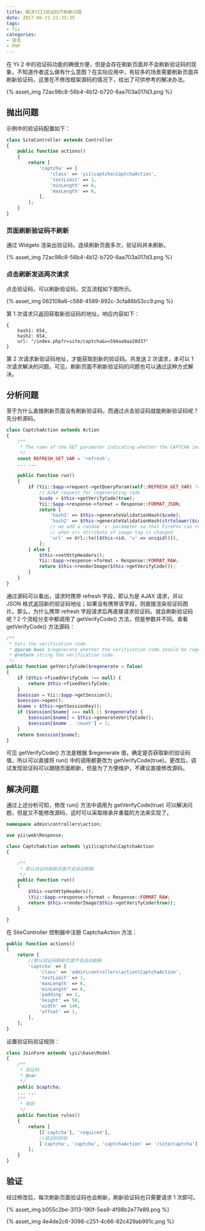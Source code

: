 ```yaml
---
title: 解决YII2验证码不刷新问题
date: 2017-06-21 21:33:35
tags:
- Yii
categories:
- 语言
- PHP
---
```


在 Yii 2 中的验证码功能的确很方便，但是会存在刷新页面并不会刷新验证码的现象，不知道作者这么做有什么意图？在实际应用中，有较多的场景需要刷新页面并刷新验证码，这里在不修改框架源码的情况下，给出了可供参考的解决办法。

{% asset_img 72ac98c8-56b4-4b12-b720-8aa703a017d3.png %}<!--more-->

## 抛出问题

示例中的验证码配置如下：

```PHP
class SiteController extends Controller
{
    public function actions()
    {
        return [
            'captcha' => [
                'class' => 'yii\captcha\CaptchaAction',
                'testLimit' => 1,
                'minLength' => 6,
                'maxLength' => 6,
            ],
        ];
    }
}
```

### 页面刷新验证码不刷新

通过 Widgets 渲染出验证码，连续刷新页面多次，验证码并未刷新。

{% asset_img 72ac98c8-56b4-4b12-b720-8aa703a017d3.png %}

### 点击刷新发送两次请求

点击验证码，可以刷新验证码，交互流程如下图所示。

{% asset_img 062108a6-c588-4589-892c-3cfa86b53cc9.png %}

第 1 次请求只返回获取新验证码的地址，响应内容如下：

```Js
{
    hash1: 654,
    hash2: 654,
    url: "/index.php?r=site/captcha&v=594aa9aa20d37"
}
```

第 2 次请求新验证码地址，才能获取到新的验证码。共发送 2 次请求，本可以 1 次请求解决的问题。可见，刷新页面不刷新验证码的问题也可以通过这种方式解决。

## 分析问题

至于为什么直接刷新页面没有刷新验证码，而通过点击验证码就能刷新验证码呢？先分析源码。

```PHP
class CaptchaAction extends Action
{
    /**
     * The name of the GET parameter indicating whether the CAPTCHA image should be regenerated.
     */
    const REFRESH_GET_VAR = 'refresh';
    ... ...
    
    public function run()
    {
        if (Yii::$app->request->getQueryParam(self::REFRESH_GET_VAR) !== null) {
            // AJAX request for regenerating code
            $code = $this->getVerifyCode(true);
            Yii::$app->response->format = Response::FORMAT_JSON;
            return [
                'hash1' => $this->generateValidationHash($code),
                'hash2' => $this->generateValidationHash(strtolower($code)),
                // we add a random 'v' parameter so that FireFox can refresh the image
                // when src attribute of image tag is changed
                'url' => Url::to([$this->id, 'v' => uniqid()]),
            ];
        } else {
            $this->setHttpHeaders();
            Yii::$app->response->format = Response::FORMAT_RAW;
            return $this->renderImage($this->getVerifyCode());
        }
    }
}
```

通过源码可以看出，请求时携带 refresh 字段，即认为是 AJAX 请求，并以 JSON 格式返回新的验证码地址；如果没有携带该字段，则直接渲染验证码图片。那么，为什么携带 refresh 字段请求后再直接请求验证码，就会刷新验证码呢？2 个流程分支中都调用了 getVerifyCode() 方法，但是参数并不同。查看 getVerifyCode() 方法源码：

```PHP
/**
 * Gets the verification code.
 * @param bool $regenerate whether the verification code should be regenerated.
 * @return string the verification code.
 */
public function getVerifyCode($regenerate = false)
{
    if ($this->fixedVerifyCode !== null) {
    	return $this->fixedVerifyCode;
    }
    $session = Yii::$app->getSession();
    $session->open();
    $name = $this->getSessionKey();
    if ($session[$name] === null || $regenerate) {
        $session[$name] = $this->generateVerifyCode();
        $session[$name . 'count'] = 1;
    }
    return $session[$name];
}
```

可见 getVerifyCode() 方法是根据 $regenerate 值，确定是否获取新的验证码值，所以可以直接将 run()  中的调用都更改为 getVerifyCode(true)。更改后，调试发现验证码可以跟随页面刷新，但是为了方便维护，不建议直接修改源码。

## 解决问题

通过上述分析可知，修改 run() 方法中调用为 getVerifyCode(true) 可以解决问题，但是又不能修改源码，这时可以采取继承并重载的方法来实现了。

```PHP
namespace admin\controllers\action;

use yii\web\Response;

class CaptchaAction extends \yii\captcha\CaptchaAction
{

    /**
     * 默认验证码刷新页面不会自动刷新
     */
    public function run()
    {
        $this->setHttpHeaders();
        \Yii::$app->response->format = Response::FORMAT_RAW;
        return $this->renderImage($this->getVerifyCode(true));
    }

}
```

在 SiteController 控制器中注册 CaptchaAction 方法：

```PHP
public function actions()
{
    return [
        //默认验证码刷新页面不会自动刷新
        'captcha' => [
            'class' => 'admin\controllers\action\CaptchaAction',
            'testLimit' => 1,
            'maxLength' => 6,
            'minLength' => 6,
            'padding' => 1,
            'height' => 50,
            'width' => 140,
            'offset' => 1,
        ],
    ];
}
```

设置验证码验证规则：

```PHP
class JoinForm extends \yii\base\Model
{
    /**
     * 验证码
     * @var
     */
    public $captcha;
    ... ...
    /**
     * 规则
     */
    public function rules()
    {
        return [
            [['captcha'], 'required'],
            //验证码校验
            ['captcha', 'captcha', 'captchaAction' => '/site/captcha'],
        ];
    }
}
```

## 验证

经过修改后，每次刷新页面验证码也会刷新，刷新验证码也只需要请求 1 次即可。

{% asset_img b055c2be-3113-190f-5ea9-4f98b2e77e89.png %}

{% asset_img 4e4de2c6-3098-c251-4c66-82c429ab991c.png %}
